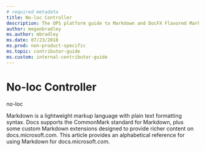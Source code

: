 ```yaml
---
# required metadata
title: No-loc Controller
description: The OPS platform guide to Markdown and DocFX Flavored Markdown (DFM) extensions.
author: meganbradley
ms.author: mbradley
ms.date: 07/23/2018
ms.prod: non-product-specific
ms.topic: contributor-guide
ms.custom: internal-contributor-guide
---
```


# No-loc Controller

no-loc

Markdown is a lightweight markup language with plain text formatting syntax. Docs supports the CommonMark standard for Markdown, plus some custom Markdown extensions designed to provide richer content on docs.microsoft.com. This article provides an alphabetical reference for using Markdown for docs.microsoft.com.
